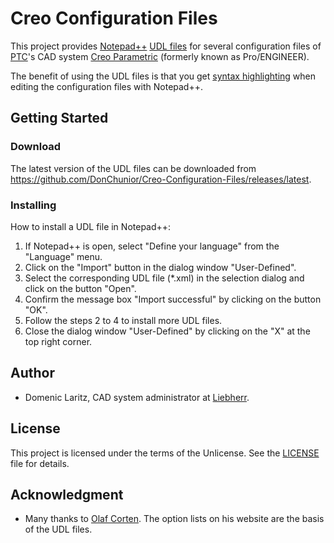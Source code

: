 # Creo Configuration Files

This project provides [Notepad++](https://notepad-plus-plus.org/) [UDL files](http://docs.notepad-plus-plus.org/index.php/User_Defined_Languages) for several configuration files of [PTC](https://www.ptc.com/)'s CAD system [Creo Parametric](https://www.ptc.com/en/products/cad/creo/parametric) (formerly known as Pro/ENGINEER).

The benefit of using the UDL files is that you get [syntax highlighting](https://en.wikipedia.org/wiki/Syntax_highlighting) when editing the configuration files with Notepad++.

## Getting Started

### Download

The latest version of the UDL files can be downloaded from https://github.com/DonChunior/Creo-Configuration-Files/releases/latest.

### Installing

How to install a UDL file in Notepad++:
1. If Notepad++ is open, select "Define your language" from the "Language" menu.
2. Click on the "Import" button in the dialog window "User-Defined".
3. Select the corresponding UDL file (*.xml) in the selection dialog and click on the button "Open".
4. Confirm the message box "Import successful" by clicking on the button "OK".
5. Follow the steps 2 to 4 to install more UDL files.
6. Close the dialog window "User-Defined" by clicking on the "X" at the top right corner.

## Author

- Domenic Laritz, CAD system administrator at [Liebherr](https://www.liebherr.com/).

## License

This project is licensed under the terms of the Unlicense.
See the [LICENSE](./LICENSE) file for details.

## Acknowledgment

- Many thanks to [Olaf Corten](http://proesite.com/). The option lists on his website are the basis of the UDL files.
